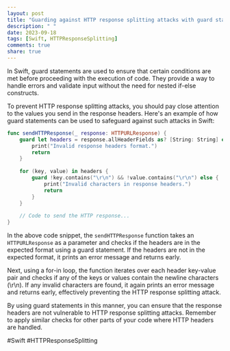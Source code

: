 ```yaml
---
layout: post
title: "Guarding against HTTP response splitting attacks with guard statements in Swift"
description: " "
date: 2023-09-18
tags: [Swift, HTTPResponseSplitting]
comments: true
share: true
---
```


In Swift, guard statements are used to ensure that certain conditions are met before proceeding with the execution of code. They provide a way to handle errors and validate input without the need for nested if-else constructs.

To prevent HTTP response splitting attacks, you should pay close attention to the values you send in the response headers. Here's an example of how guard statements can be used to safeguard against such attacks in Swift:

```swift
func sendHTTPResponse(_ response: HTTPURLResponse) {
    guard let headers = response.allHeaderFields as? [String: String] else {
        print("Invalid response headers format.")
        return
    }
    
    for (key, value) in headers {
        guard !key.contains("\r\n") && !value.contains("\r\n") else {
            print("Invalid characters in response headers.")
            return
        }
    }
    
    // Code to send the HTTP response...
}
```

In the above code snippet, the `sendHTTPResponse` function takes an `HTTPURLResponse` as a parameter and checks if the headers are in the expected format using a guard statement. If the headers are not in the expected format, it prints an error message and returns early.

Next, using a for-in loop, the function iterates over each header key-value pair and checks if any of the keys or values contain the newline characters (\r\n). If any invalid characters are found, it again prints an error message and returns early, effectively preventing the HTTP response splitting attack.

By using guard statements in this manner, you can ensure that the response headers are not vulnerable to HTTP response splitting attacks. Remember to apply similar checks for other parts of your code where HTTP headers are handled.

#Swift #HTTPResponseSplitting
